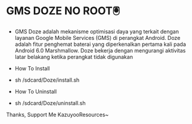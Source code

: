 # GMS DOZE NO ROOT🖲️
- GMS Doze adalah mekanisme optimisasi daya yang terkait dengan layanan Google Mobile Services (GMS) di perangkat Android. Doze adalah fitur penghemat baterai yang diperkenalkan pertama kali pada Android 6.0 Marshmallow. Doze bekerja dengan mengurangi aktivitas latar belakang ketika perangkat tidak digunakan

- How To Install
- sh /sdcard/Doze/install.sh

- How To Uninstall
- sh /sdcard/Doze/uninstall.sh


Thanks, Support Me
KazuyooResources~

